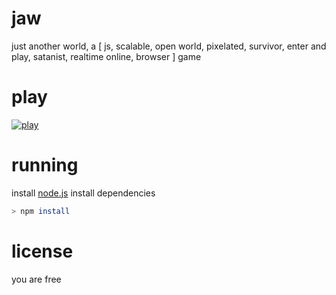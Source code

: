 # jaw
just another world, a [ js, scalable, open world, pixelated, survivor, enter and play, satanist, realtime online, browser ] game
# play
[![play](https://cldup.com/Fg5DJacvfT.png)](https://jaw.herokuapp.com/)
# running
install [node.js](https://nodejs.org/en/)
install dependencies
```sh
> npm install
```
# license
you are free
